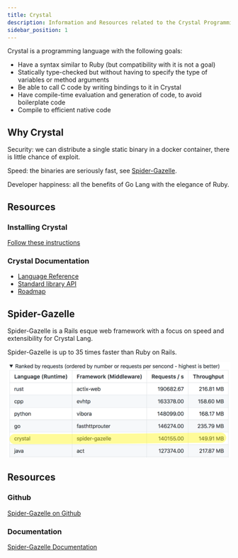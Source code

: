 ```yaml
---
title: Crystal
description: Information and Resources related to the Crystal Programming Language
sidebar_position: 1
---
```


Crystal is a programming language with the following goals:

* Have a syntax similar to Ruby (but compatibility with it is not a goal)
* Statically type-checked but without having to specify the type of variables or method arguments
* Be able to call C code by writing bindings to it in Crystal
* Have compile-time evaluation and generation of code, to avoid boilerplate code
* Compile to efficient native code

## Why Crystal

Security: we can distribute a single static binary in a docker container, there is little chance of exploit.

Speed: the binaries are seriously fast, see [Spider-Gazelle](#spider-gazelle).

Developer happiness: all the benefits of Go Lang with the elegance of Ruby.

## Resources

### Installing Crystal

[Follow these instructions](https://crystal-lang.org/install)

###  Crystal Documentation

* [Language Reference](http://crystal-lang.org/reference)
* [Standard library API](https://crystal-lang.org/api)
* [Roadmap](https://github.com/crystal-lang/crystal/wiki/Roadmap)

## Spider-Gazelle

Spider-Gazelle is a Rails esque web framework with a focus on speed and extensibility for Crystal Lang. 

Spider-Gazelle is up to 35 times faster than Ruby on Rails.

![Speed Rankings](./assets/ranking.png)

## Resources

### Github

[Spider-Gazelle on Github](https://github.com/spider-gazelle/)

### Documentation

[Spider-Gazelle Documentation](https://spider-gazelle.net/#/)
